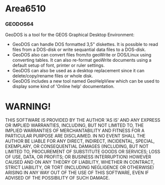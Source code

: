 # Area6510

### GEODOS64
GeoDOS is a tool for the GEOS Graphical Desktop Environment:
* GeoDOS can handle DOS formatted 3,5" diskettes. It is possible to read files from a DOS-disk or write sequantial data files to a DOS-disk.
* GeoDOS also can convert files from/to geoWrite or DOS/Linux using converting tables. It can also re-format geoWrite documents using a default setup of font, printer or ruler settings.
* GeoDOS can also be used as a desktop replacement since it can delete/copy/rename files or whole disk.
* GeoDOS includes a new tool named GeoHelpView which can be used to display some kind of 'Online help' documentation.

# WARNING!
THIS SOFTWARE IS PROVIDED BY THE AUTHOR 'AS IS' AND ANY EXPRESS OR IMPLIED
WARRANTIES, INCLUDING, BUT NOT LIMITED TO, THE IMPLIED WARRANTIES OF
MERCHANTABILITY AND FITNESS FOR A PARTICULAR PURPOSE ARE DISCLAIMED. IN NO
EVENT SHALL THE AUTHOR BE LIABLE FOR ANY DIRECT, INDIRECT, INCIDENTAL,
SPECIAL, EXEMPLARY, OR CONSEQUENTIAL DAMAGES (INCLUDING, BUT NOT LIMITED TO,
PROCUREMENT OF SUBSTITUTE GOODS OR SERVICES; LOSS OF USE, DATA, OR PROFITS;
OR BUSINESS INTERRUPTION) HOWEVER CAUSED AND ON ANY THEORY OF LIABILITY,
WHETHER IN CONTRACT, STRICT LIABILITY, OR TORT (INCLUDING NEGLIGENCE OR
OTHERWISE) ARISING IN ANY WAY OUT OF THE USE OF THIS SOFTWARE, EVEN IF
ADVISED OF THE POSSIBILITY OF SUCH DAMAGE.

